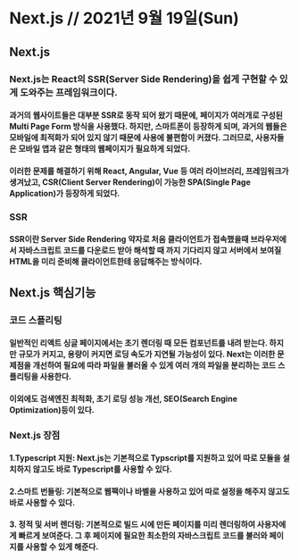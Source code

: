 # Next.js // 2021년 9월 19일(Sun)

## Next.js

### Next.js는 React의 SSR(Server Side Rendering)을 쉽게 구현할 수 있게 도와주는 프레임워크이다.

#### 과거의 웹사이트들은 대부분 SSR로 동작 되어 왔기 때문에, 페이지가 여러개로 구성된 Multi Page Form 방식을 사용했다. 하지만, 스마트폰이 등장하게 되며, 과거의 웹들은 모바일에 최적화가 되어 있지 않기 때문에 사용에 불편함이 커졌다. 그러므로, 사용자들은 모바일 앱과 같은 형태의 웹페이지가 필요하게 되었다.

#### 이러한 문제를 해결하기 위해 React, Angular, Vue 등 여러 라이브러리, 프레임워크가 생겨났고, CSR(Client Server Rendering)이 가능한 SPA(Single Page Application)가 등장하게 되었다.

### SSR

#### SSR이란 Server Side Rendering 약자로 처음 클라이언트가 접속했을때 브라우저에서 자바스크립트 코드를 다운로드 받아 해석할 때 까지 기다리지 않고 서버에서 보여질 HTML을 미리 준비해 클라이언트한테 응답해주는 방식이다.

## Next.js 핵심기능

### 코드 스플리팅

#### 일반적인 리액트 싱글 페이지에서는 초기 렌더링 때 모든 컴포넌트를 내려 받는다. 하지만 규모가 커지고, 용량이 커지면 로딩 속도가 지연될 가능성이 있다. Next는 이러한 문제점을 개선하여 필요에 따라 파일을 불러올 수 있게 여러 개의 파일을 분리하는 코드 스플리팅을 사용한다.

#### 이외에도 검색엔진 최적화, 초기 로딩 성능 개선, SEO(Search Engine Optimization)등이 있다.

### Next.js 장점

#### 1.Typescript 지원: Next.js는 기본적으로 Typscript를 지원하고 있어 따로 모듈을 설치하지 않고도 바로 Typescript를 사용할 수 있다.

#### 2.스마트 번들링: 기본적으로 웹팩이나 바벨을 사용하고 있어 따로 설정을 해주지 않고도 바로 사용할 수 있다.

#### 3. 정적 및 서버 렌더링: 기본적으로 빌드 시에 만든 페이지를 미리 렌더링하여 사용자에게 빠르게 보여준다. 그 후 페이지에 필요한 최소한의 자바스크립트 코드를 불러와 페이지를 사용할 수 있게 해준다.
